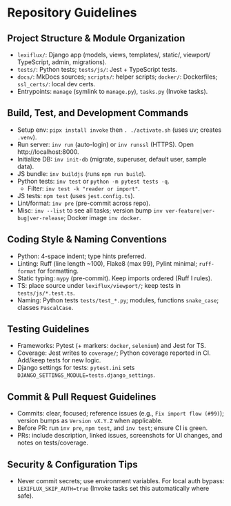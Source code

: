 # Repository Guidelines

## Project Structure & Module Organization
- `lexiflux/`: Django app (models, views, templates/, static/, viewport/ TypeScript, admin, migrations).
- `tests/`: Python tests; `tests/js/`: Jest + TypeScript tests.
- `docs/`: MkDocs sources; `scripts/`: helper scripts; `docker/`: Dockerfiles; `ssl_certs/`: local dev certs.
- Entrypoints: `manage` (symlink to `manage.py`), `tasks.py` (Invoke tasks).

## Build, Test, and Development Commands
- Setup env: `pipx install invoke` then `. ./activate.sh` (uses uv; creates `.venv`).
- Run server: `inv run` (auto-login) or `inv runssl` (HTTPS). Open http://localhost:8000.
- Initialize DB: `inv init-db` (migrate, superuser, default user, sample data).
- JS bundle: `inv buildjs` (runs `npm run build`).
- Python tests: `inv test` or `python -m pytest tests -q`.
  - Filter: `inv test -k "reader or import"`.
- JS tests: `npm test` (uses `jest.config.ts`).
- Lint/format: `inv pre` (pre-commit across repo).
- Misc: `inv --list` to see all tasks; version bump `inv ver-feature|ver-bug|ver-release`; Docker image `inv docker`.

## Coding Style & Naming Conventions
- Python: 4-space indent; type hints preferred.
- Linting: Ruff (line length ~100), Flake8 (max 99), Pylint minimal; `ruff-format` for formatting.
- Static typing: `mypy` (pre-commit). Keep imports ordered (Ruff I rules).
- TS: place source under `lexiflux/viewport/`; keep tests in `tests/js/*.test.ts`.
- Naming: Python tests `tests/test_*.py`; modules, functions `snake_case`; classes `PascalCase`.

## Testing Guidelines
- Frameworks: Pytest (+ markers: `docker`, `selenium`) and Jest for TS.
- Coverage: Jest writes to `coverage/`; Python coverage reported in CI. Add/keep tests for new logic.
- Django settings for tests: `pytest.ini` sets `DJANGO_SETTINGS_MODULE=tests.django_settings`.

## Commit & Pull Request Guidelines
- Commits: clear, focused; reference issues (e.g., `Fix import flow (#99)`); version bumps as `Version vX.Y.Z` when applicable.
- Before PR: run `inv pre`, `npm test`, and `inv test`; ensure CI is green.
- PRs: include description, linked issues, screenshots for UI changes, and notes on tests/coverage.

## Security & Configuration Tips
- Never commit secrets; use environment variables. For local auth bypass: `LEXIFLUX_SKIP_AUTH=true` (Invoke tasks set this automatically where safe).
